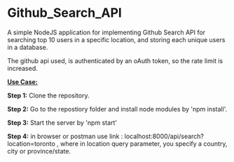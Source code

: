 # Github_Search_API

A simple NodeJS application for implementing Github Search API for searching top 10 users in a specific location, and storing each unique users in a database.

The github api used, is authenticated by an oAuth token, so the rate limit is increased. 

<ins>**Use Case:**<ins>

**Step 1:** Clone the repository.

**Step 2:** Go to the repostiory folder and install node modules by 'npm install'.

**Step 3:** Start the server by 'npm start'

**Step 4:** in browser or postman use link : localhost:8000/api/search?location=toronto  , 
                where in location query parameter, you specify a country, city or province/state. 

